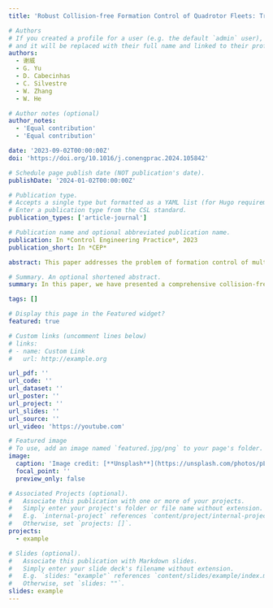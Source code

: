 ```yaml
---
title: 'Robust Collision-free Formation Control of Quadrotor Fleets: Trajectory Generation and Tracking with Experimental Validation'

# Authors
# If you created a profile for a user (e.g. the default `admin` user), write the username (folder name) here
# and it will be replaced with their full name and linked to their profile.
authors:
  - 谢威
  - G. Yu
  - D. Cabecinhas
  - C. Silvestre
  - W. Zhang
  - W. He

# Author notes (optional)
author_notes:
  - 'Equal contribution'
  - 'Equal contribution'

date: '2023-09-02T00:00:00Z'
doi: 'https://doi.org/10.1016/j.conengprac.2024.105842'

# Schedule page publish date (NOT publication's date).
publishDate: '2024-01-02T00:00:00Z'

# Publication type.
# Accepts a single type but formatted as a YAML list (for Hugo requirements).
# Enter a publication type from the CSL standard.
publication_types: ['article-journal']

# Publication name and optional abbreviated publication name.
publication: In *Control Engineering Practice*, 2023
publication_short: In *CEP*

abstract: This paper addresses the problem of formation control of multiple quadrotor vehicles, focusing on ensuring inter-vehicle collision avoidance in the presence of time-varying external disturbances. The problem is divided into two sub-problems (i) the generation of collision-free trajectories; and (ii) trajectory tracking. Initially, by employing the Lyapunov-based backstepping technique, a set of collision-free trajectories is generated based on a potential function. Additionally, a trajectory tracking controller is developed for each individual quadrotor, ensuring accurate tracking of their respective trajectories. Furthermore, to attain robust tracking performance, nonlinear disturbance observers are developed and incorporated into the control inputs to compensate for time-varying external disturbances. Comprehensive simulation and experimental results are provided and analyzed to demonstrate the effectiveness and performance of the proposed strategy.

# Summary. An optional shortened abstract.
summary: In this paper, we have presented a comprehensive collision-free formation control strategy for a fleet of quadrotors. By introducing a novel potential function and leveraging Lyapunov-based control theory.

tags: []

# Display this page in the Featured widget?
featured: true

# Custom links (uncomment lines below)
# links:
# - name: Custom Link
#   url: http://example.org

url_pdf: ''
url_code: ''
url_dataset: ''
url_poster: ''
url_project: ''
url_slides: ''
url_source: ''
url_video: 'https://youtube.com'

# Featured image
# To use, add an image named `featured.jpg/png` to your page's folder.
image:
  caption: 'Image credit: [**Unsplash**](https://unsplash.com/photos/pLCdAaMFLTE)'
  focal_point: ''
  preview_only: false

# Associated Projects (optional).
#   Associate this publication with one or more of your projects.
#   Simply enter your project's folder or file name without extension.
#   E.g. `internal-project` references `content/project/internal-project/index.md`.
#   Otherwise, set `projects: []`.
projects:
  - example

# Slides (optional).
#   Associate this publication with Markdown slides.
#   Simply enter your slide deck's filename without extension.
#   E.g. `slides: "example"` references `content/slides/example/index.md`.
#   Otherwise, set `slides: ""`.
slides: example
---
```


<!-- 
{{% callout note %}}
Click the _Cite_ button above to demo the feature to enable visitors to import publication metadata into their reference management software.
{{% /callout %}}

{{% callout note %}}
Create your slides in Markdown - click the _Slides_ button to check out the example.
{{% /callout %}}

Add the publication's **full text** or **supplementary notes** here. You can use rich formatting such as including [code, math, and images](https://docs.hugoblox.com/content/writing-markdown-latex/). -->
